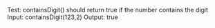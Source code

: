 Test: containsDigit() should return true if the number contains the digit
Input: containsDigit(123,2)
Output: true